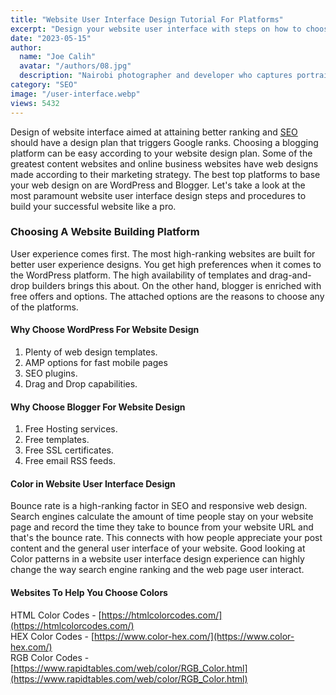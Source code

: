 ```yaml
---
title: "Website User Interface Design Tutorial For Platforms"
excerpt: "Design your website user interface with steps on how to choose colors , blogging platform according to user preferences design for better SEO"
date: "2023-05-15"
author:
  name: "Joe Calih"
  avatar: "/authors/08.jpg"
  description: "Nairobi photographer and developer who captures portraiture, landscapes, weddings, and photo studios."
category: "SEO"
image: "/user-interface.webp"
views: 5432
---
```



Design of website interface aimed at attaining better ranking and [SEO](https://joecalih.co.ke/seo-ready-blogger-templates-free-download/) should have a design plan that triggers Google ranks. Choosing a blogging platform can be easy according to your website design plan. Some of the greatest content websites and online business websites have web designs made according to their marketing strategy. The best top platforms to base your web design on are WordPress and Blogger. Let's take a look at the most paramount website user interface design steps and procedures to build your successful website like a pro.

### Choosing A Website Building Platform

User experience comes first. The most high-ranking websites are built for better user experience designs. You get high preferences when it comes to the WordPress platform. The high availability of templates and drag-and-drop builders brings this about. On the other hand, blogger is enriched with free offers and options. The attached options are the reasons to choose any of the platforms.

#### Why Choose WordPress For Website Design

1.  Plenty of web design templates.
2.  AMP options for fast mobile pages
3.  SEO plugins.
4.  Drag and Drop capabilities.

#### Why Choose Blogger For Website Design

1.  Free Hosting services.
2.  Free templates.
3.  Free SSL certificates.
4.  Free email RSS feeds.

#### Color in Website User Interface Design

Bounce rate is a high-ranking factor in SEO and responsive web design. Search engines calculate the amount of time people stay on your website page and record the time they take to bounce from your website URL and that's the bounce rate. This connects with how people appreciate your post content and the general user interface of your website. Good looking at Color patterns in a website user interface design experience can highly change the way search engine ranking and the web page user interact.

#### Websites To Help You Choose Colors

HTML Color Codes - [https://htmlcolorcodes.com/](https://htmlcolorcodes.com/)  
HEX Color Codes - [https://www.color-hex.com/](https://www.color-hex.com/)  
RGB Color Codes - [https://www.rapidtables.com/web/color/RGB_Color.html](https://www.rapidtables.com/web/color/RGB_Color.html)
